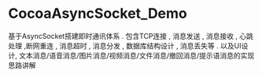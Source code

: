 # CocoaAsyncSocket_Demo
基于AsyncSocket搭建即时通讯体系 . 包含TCP连接 , 消息发送 , 消息接收 , 心跳处理 ,断网重连 , 消息超时 , 消息分发 , 数据库结构设计 , 消息丢失等 . 以及UI设计, 文本消息/语音消息/图片消息/视频消息/文件消息/撤回消息/提示语消息的实现思路讲解
